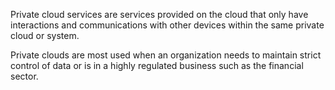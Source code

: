 Private cloud services are services provided on the cloud that only have interactions and communications with other devices within the same private cloud or system.

Private clouds are most used when an organization needs to maintain strict control of data or is in a highly regulated business such as the financial sector.